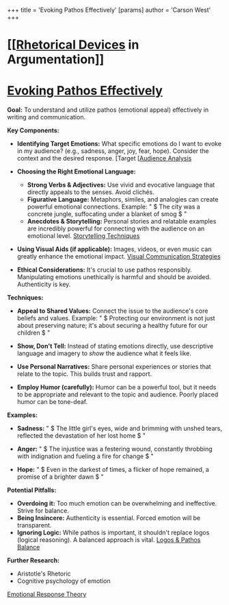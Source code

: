 +++
 title = 'Evoking Pathos Effectively'
[params]
	author = 'Carson West'
+++
# [[[Rhetorical Devices](./../[[rhetorical-devices/) in Argumentation]]
# [Evoking Pathos Effectively](./../evoking-pathos-effectively/)

**Goal:** To understand and utilize pathos (emotional appeal) effectively in writing and communication.

**Key Components:**

* **Identifying Target Emotions:**  What specific emotions do I want to evoke in my audience?  (e.g., sadness, anger, joy, fear, hope).  Consider the context and the desired response. [Target [[Audience Analysis](./../target-[[audience-analysis/)

* **Choosing the Right Emotional Language:**
    * **Strong Verbs & Adjectives:** Use vivid and evocative language that directly appeals to the senses.  Avoid clichés.
    * **Figurative Language:** Metaphors, similes, and analogies can create powerful emotional connections.  Example:  " $ The city was a concrete jungle, suffocating under a blanket of smog $ "
    * **Anecdotes & Storytelling:** Personal stories and relatable examples are incredibly powerful for connecting with the audience on an emotional level. [Storytelling Techniques](./../storytelling-techniques/)

* **Using Visual Aids (if applicable):** Images, videos, or even music can greatly enhance the emotional impact. [Visual Communication Strategies](./../visual-communication-strategies/)

* **Ethical Considerations:**  It's crucial to use pathos responsibly.  Manipulating emotions unethically is harmful and should be avoided.  Authenticity is key.

**Techniques:**

* **Appeal to Shared Values:** Connect the issue to the audience's core beliefs and values.  Example:  " $ Protecting our environment is not just about preserving nature; it's about securing a healthy future for our children $ "

* **Show, Don't Tell:** Instead of stating emotions directly, use descriptive language and imagery to *show* the audience what it feels like.

* **Use Personal Narratives:** Share personal experiences or stories that relate to the topic.  This builds trust and rapport.

* **Employ Humor (carefully):** Humor can be a powerful tool, but it needs to be appropriate and relevant to the topic and audience.  Poorly placed humor can be tone-deaf.


**Examples:**

* **Sadness:**  " $ The little girl's eyes, wide and brimming with unshed tears, reflected the devastation of her lost home $ "

* **Anger:** " $ The injustice was a festering wound, constantly throbbing with indignation and fueling a fire for change $ "

* **Hope:** " $ Even in the darkest of times, a flicker of hope remained, a promise of a brighter dawn $ "


**Potential Pitfalls:**

* **Overdoing it:** Too much emotion can be overwhelming and ineffective.  Strive for balance.
* **Being Insincere:**  Authenticity is essential.  Forced emotion will be transparent.
* **Ignoring Logic:** While pathos is important, it shouldn't replace logos (logical reasoning).  A balanced approach is vital. [Logos & Pathos Balance](./../logos-&-pathos-balance/)


**Further Research:**

* Aristotle's Rhetoric
*  Cognitive psychology of emotion

[Emotional Response Theory](./../emotional-response-theory/)
